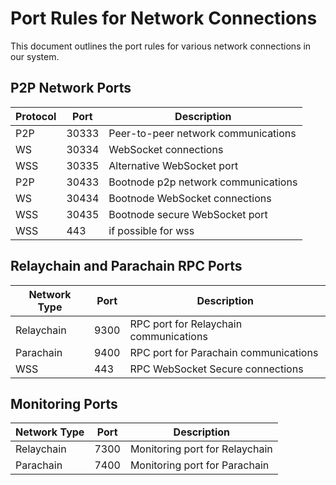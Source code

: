 # Port Rules for Network Connections

This document outlines the port rules for various network connections in our system.

## P2P Network Ports

| Protocol | Port  | Description                         |
| -------- | ----- | ----------------------------------- |
| P2P      | 30333 | Peer-to-peer network communications |
| WS       | 30334 | WebSocket connections               |
| WSS      | 30335 | Alternative WebSocket port          |
| P2P      | 30433 | Bootnode p2p network communications |
| WS       | 30434 | Bootnode WebSocket connections      |
| WSS      | 30435 | Bootnode secure WebSocket port      |
| WSS      | 443   | if possible for wss                 |

## Relaychain and Parachain RPC Ports

| Network Type | Port | Description                            |
| ------------ | ---- | -------------------------------------- |
| Relaychain   | 9300 | RPC port for Relaychain communications |
| Parachain    | 9400 | RPC port for Parachain communications  |
| WSS          | 443  | RPC WebSocket Secure connections       |

## Monitoring Ports

| Network Type | Port | Description                    |
| ------------ | ---- | ------------------------------ |
| Relaychain   | 7300 | Monitoring port for Relaychain |
| Parachain    | 7400 | Monitoring port for Parachain  |
